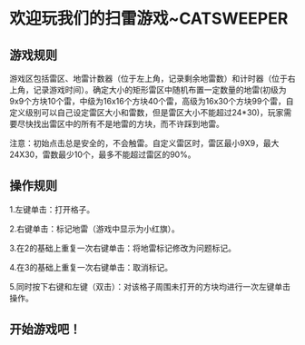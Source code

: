 # 欢迎玩我们的扫雷游戏~CATSWEEPER

## 游戏规则

游戏区包括雷区、地雷计数器（位于左上角，记录剩余地雷数）和计时器（位于右上角，记录游戏时间）。确定大小的矩形雷区中随机布置一定数量的地雷(初级为9x9个方块10个雷，中级为16x16个方块40个雷，高级为16x30个方块99个雷，自定义级别可以自己设定雷区大小和雷数，但是雷区大小不能超过24*30)，玩家需要尽快找出雷区中的所有不是地雷的方块，而不许踩到地雷。

注意：初始点击总是安全的，不会触雷。自定义雷区时，雷区最小9X9，最大24X30，雷数最少10个，最多不能超过雷区的90%。

## 操作规则

1.左键单击：打开格子。

2.右键单击：标记地雷（游戏中显示为小红旗）。

3.在2的基础上重复一次右键单击：将地雷标记修改为问题标记。

4.在3的基础上重复一次右键单击：取消标记。

5.同时按下右键和左键（双击）：对该格子周围未打开的方块均进行一次左键单击操作。

## 开始游戏吧！

